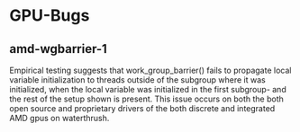 # GPU-Bugs
## amd-wgbarrier-1
  Empirical testing suggests that work_group_barrier() fails to propagate local variable initialization to threads outside of the subgroup where it was initialized, when the local variable was initialized in the first subgroup- and the rest of the setup shown is present. This issue occurs on both the both open source and proprietary drivers of the both discrete and integrated AMD gpus on waterthrush.
